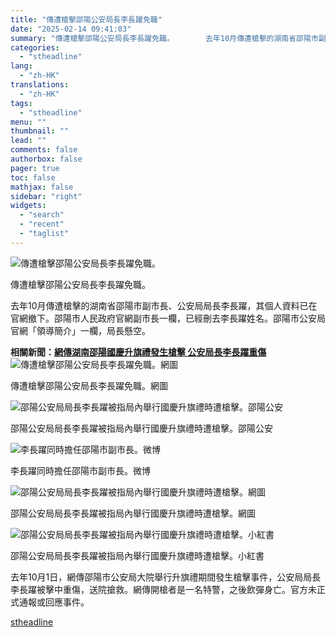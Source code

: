 ```yaml
---
title: "傳遭槍擊邵陽公安局長李長躍免職"
date: "2025-02-14 09:41:03"
summary: "傳遭槍擊邵陽公安局長李長躍免職。       去年10月傳遭槍擊的湖南省邵陽市副市長、公安局..."
categories:
  - "stheadline"
lang:
  - "zh-HK"
translations:
  - "zh-HK"
tags:
  - "stheadline"
menu: ""
thumbnail: ""
lead: ""
comments: false
authorbox: false
pager: true
toc: false
mathjax: false
sidebar: "right"
widgets:
  - "search"
  - "recent"
  - "taglist"
---
```


![傳遭槍擊邵陽公安局長李長躍免職。](https://image.stheadline.com/f/680p0/0x0/100/none/a57fa4656afc43ccd8e71a5e5f8294c0/stheadline/inewsmedia/20250214/_2025021409341632932.jpg)

傳遭槍擊邵陽公安局長李長躍免職。




去年10月傳遭槍擊的湖南省邵陽市副市長、公安局局長李長躍，其個人資料已在官網撤下。邵陽市人民政府官網副市長一欄，已經刪去李長躍姓名。邵陽市公安局官網「領導簡介」一欄，局長懸空。

**相關新聞：[網傳湖南邵陽國慶升旗禮發生槍擊 公安局長李長躍重傷](https://www.stheadline.com/realtime-china/3387854/%E7%B6%B2%E5%82%B3%E6%B9%96%E5%8D%97%E9%82%B5%E9%99%BD%E5%9C%8B%E6%85%B6%E5%8D%87%E6%97%97%E7%A6%AE%E7%99%BC%E7%94%9F%E6%A7%8D%E6%93%8A-%E5%85%AC%E5%AE%89%E5%B1%80%E9%95%B7%E6%9D%8E%E9%95%B7%E8%BA%8D%E9%87%8D%E5%82%B7)**
 ![傳遭槍擊邵陽公安局長李長躍免職。網圖](https://image.hkhl.hk/f/1024p0/0x0/100/none/765d95c7957ad7a884f50b64beb0df00/2024-10/New_Project_41525_0.jpg)


傳遭槍擊邵陽公安局長李長躍免職。網圖



 ![邵陽公安局局長李長躍被指局內舉行國慶升旗禮時遭槍擊。邵陽公安](https://image.hkhl.hk/f/1024p0/0x0/100/none/977fb7f7872725d1f8b599f0b1ab6740/2024-10/74895621.jpg)


邵陽公安局局長李長躍被指局內舉行國慶升旗禮時遭槍擊。邵陽公安



 ![李長躍同時擔任邵陽市副市長。微博](https://image.hkhl.hk/f/1024p0/0x0/100/none/b3e71ec380309023e2b4e587173bd9a1/2024-10/006e97wyly4hu4qfxxvzrj30u00k0mza.jpg)


李長躍同時擔任邵陽市副市長。微博



 ![邵陽公安局局長李長躍被指局內舉行國慶升旗禮時遭槍擊。網圖](https://image.hkhl.hk/f/1024p0/0x0/100/none/7fe67110250ecbdc6bb9ec2b4706b76d/2024-10/WhatsApp_Image_2024-10-01_at_14_56_46.jpeg)


邵陽公安局局長李長躍被指局內舉行國慶升旗禮時遭槍擊。網圖



 ![邵陽公安局局長李長躍被指局內舉行國慶升旗禮時遭槍擊。小紅書](https://image.hkhl.hk/f/1024p0/0x0/100/none/07e84032e0df2884ec86e1dad1bbb6d7/2024-10/_1_Steve_shi__.jpg)


邵陽公安局局長李長躍被指局內舉行國慶升旗禮時遭槍擊。小紅書




去年10月1日，網傳邵陽市公安局大院舉行升旗禮期間發生槍擊事件，公安局局長李長躍被擊中重傷，送院搶救。網傳開槍者是一名特警，之後飲彈身亡。官方未正式通報或回應事件。

[stheadline](https://std.stheadline.com/realtime/article/2052700/即時-中國-傳遭槍擊邵陽公安局長李長躍免職)
